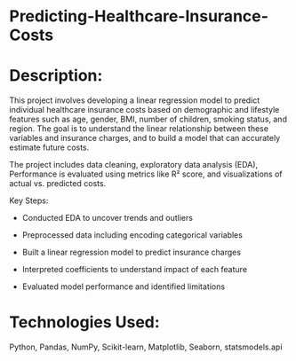 # Predicting-Healthcare-Insurance-Costs
# Description:

This project involves developing a linear regression model to predict individual healthcare insurance costs based on demographic and lifestyle features such as age, gender, BMI, number of children, smoking status, and region. The goal is to understand the linear relationship between these variables and insurance charges, and to build a model that can accurately estimate future costs.

The project includes data cleaning, exploratory data analysis (EDA), Performance is evaluated using metrics like R² score, and visualizations of actual vs. predicted costs.

Key Steps:

* Conducted EDA to uncover trends and outliers

* Preprocessed data including encoding categorical variables

* Built a linear regression model to predict insurance charges

* Interpreted coefficients to understand impact of each feature

* Evaluated model performance and identified limitations

# Technologies Used:
Python, Pandas, NumPy, Scikit-learn, Matplotlib, Seaborn, statsmodels.api
